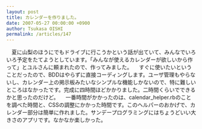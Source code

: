 ```yaml
---
layout: post
title: カレンダーを作りました。
date: 2007-05-27 00:00:00 +0900
author: Tsukasa OISHI
permalink: /articles/147
---
```


　夏に山梨のほうにでもドライブに行こうかという話が出ていて、みんなでいろいろ予定をたてようとしています。「みんなが使えるカレンダーが欲しいから作って」とユルさんに頼まれたので、作ってみました。
　すぐに使いたいということだったので、BDDはやらずに直接コーディングします。ユーザ管理もやらないし、カレンダー上の掲示板みたいなシンプルな機能しかないので、特に難しいところはなかったです。完成に四時間ほどかかりました。二時間くらいでできるかと思ったのだけど。
　一番時間がかかったのは、calendar\_helper.rbのことを調べた時間と、CSSの調整にかかった時間です。このヘルパーのおかげで、カレンダー部分は簡単に作れました。サンデープログラミングにはちょうどいい大きさのアプリです。なかなか楽しかった。

